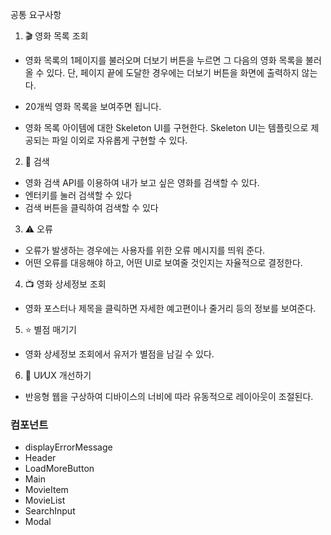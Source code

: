 공통 요구사항

1. 🎬 영화 목록 조회

- 영화 목록의 1페이지를 불러오며 더보기 버튼을 누르면 그 다음의 영화 목록을 불러 올 수 있다.
  단, 페이지 끝에 도달한 경우에는 더보기 버튼을 화면에 출력하지 않는다.

- 20개씩 영화 목록을 보여주면 됩니다.
- 영화 목록 아이템에 대한 Skeleton UI를 구현한다.
  Skeleton UI는 템플릿으로 제공되는 파일 이외로 자유롭게 구현할 수 있다.

2. 🔎 검색

- 영화 검색 API를 이용하여 내가 보고 싶은 영화를 검색할 수 있다.
- 엔터키를 눌러 검색할 수 있다
- 검색 버튼을 클릭하여 검색할 수 있다

3. ⚠️ 오류

- 오류가 발생하는 경우에는 사용자를 위한 오류 메시지를 띄워 준다.
- 어떤 오류를 대응해야 하고, 어떤 UI로 보여줄 것인지는 자율적으로 결정한다.

4. 📺 영화 상세정보 조회

- 영화 포스터나 제목을 클릭하면 자세한 예고편이나 줄거리 등의 정보를 보여준다.

5.  ⭐️ 별점 매기기

- 영화 상세정보 조회에서 유저가 별점을 남길 수 있다.

6. 📐 UI⁄UX 개선하기

- 반응형 웹을 구상하여 디바이스의 너비에 따라 유동적으로 레이아웃이 조절된다.

### 컴포넌트

- displayErrorMessage
- Header
- LoadMoreButton
- Main
- MovieItem
- MovieList
- SearchInput
- Modal
